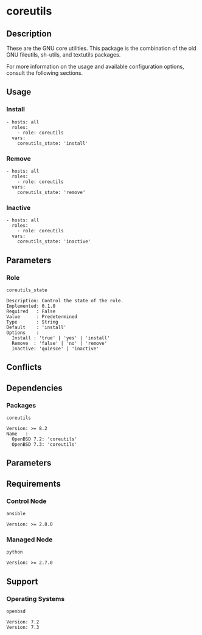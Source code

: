 # coreutils

## Description

These are the GNU core utilities. This package is the combination of the old GNU
fileutils, sh-utils, and textutils packages.

For more information on the usage and available configuration options,
consult the following sections.

## Usage

### Install

```
- hosts: all
  roles:
    - role: coreutils
  vars:
    coreutils_state: 'install'
```

### Remove

```
- hosts: all
  roles:
    - role: coreutils
  vars:
    coreutils_state: 'remove'
```

### Inactive

```
- hosts: all
  roles:
    - role: coreutils
  vars:
    coreutils_state: 'inactive'
```

## Parameters

### Role

`coreutils_state`

    Description: Control the state of the role.
    Implemented: 0.1.0
    Required   : False
    Value      : Predetermined
    Type       : String
    Default    : 'install'
    Options    :
      Install : 'true' | 'yes' | 'install'
      Remove  : 'false' | 'no' | 'remove'
      Inactive: 'quiesce' | 'inactive'

## Conflicts

## Dependencies

### Packages

`coreutils`

    Version: >= 8.2
    Name   :
      OpenBSD 7.2: 'coreutils'
      OpenBSD 7.3: 'coreutils'

## Parameters

## Requirements

### Control Node

`ansible`

    Version: >= 2.8.0

### Managed Node

`python`

    Version: >= 2.7.0

## Support

### Operating Systems

`openbsd`

    Version: 7.2
    Version: 7.3
